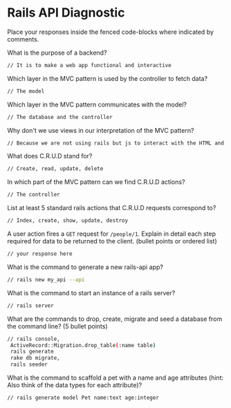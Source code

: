 # Rails API Diagnostic

Place your responses inside the fenced code-blocks where indicated by comments.

What is the purpose of a backend?

```md
// It is to make a web app functional and interactive
```

Which layer in the MVC pattern is used by the controller to fetch data?

```md
// The model
```

Which layer in the MVC pattern communicates with the model?

```md
// The database and the controller
```

Why don't we use views in our interpretation of the MVC pattern?

```md
// Because we are not using rails but js to interact with the HTML and generate the views.

```

What does C.R.U.D stand for?

```md
// Create, read, update, delete
```

In which part of the MVC pattern can we find C.R.U.D actions?

```md
// The controller
```

List at least 5 standard rails actions that C.R.U.D requests correspond to?

```md
// Index, create, show, update, destroy
```

A user action fires a `GET` request for `/people/1`. Explain in detail each step
required for data to be returned to the client. (bullet points or ordered list)

```md
// your response here
```

What is the command to generate a new rails-api app?

```bash
// rails new my_api --api
```

What is the command to start an instance of a rails server?

```bash
// rails server
```

What are the commands to drop, create, migrate and seed a database from the command
line? (5 bullet points)

```bash
// rails console,
 ActiveRecord::Migration.drop_table(:name table)
 rails generate
 rake db migrate,
 rails seeder
```

What is the command to scaffold a pet with a name and age attributes (hint:
Also think of the data types for each attribute)?

```bash
// rails generate model Pet name:text age:integer
```
